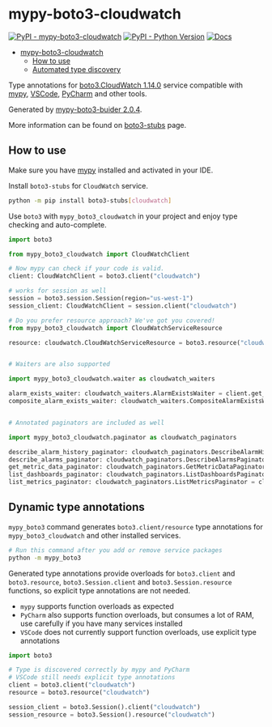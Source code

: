 # mypy-boto3-cloudwatch

[![PyPI - mypy-boto3-cloudwatch](https://img.shields.io/pypi/v/mypy-boto3-cloudwatch.svg?color=blue)](https://pypi.org/project/mypy-boto3-cloudwatch)
[![PyPI - Python Version](https://img.shields.io/pypi/pyversions/mypy-boto3-cloudwatch.svg?color=blue)](https://pypi.org/project/mypy-boto3-cloudwatch)
[![Docs](https://img.shields.io/readthedocs/mypy-boto3-builder.svg?color=blue)](https://mypy-boto3-builder.readthedocs.io/)

- [mypy-boto3-cloudwatch](#mypy-boto3-cloudwatch)
  - [How to use](#how-to-use)
  - [Automated type discovery](#automated-type-discovery)

Type annotations for
[boto3.CloudWatch 1.14.0](https://boto3.amazonaws.com/v1/documentation/api/1.14.0/reference/services/cloudwatch.html#CloudWatch) service
compatible with [mypy](https://github.com/python/mypy), [VSCode](https://code.visualstudio.com/),
[PyCharm](https://www.jetbrains.com/pycharm/) and other tools.

Generated by [mypy-boto3-buider 2.0.4](https://github.com/vemel/mypy_boto3_builder).

More information can be found on [boto3-stubs](https://pypi.org/project/boto3-stubs/) page.

## How to use

Make sure you have [mypy](https://github.com/python/mypy) installed and activated in your IDE.

Install `boto3-stubs` for `CloudWatch` service.

```bash
python -m pip install boto3-stubs[cloudwatch]
```

Use `boto3` with `mypy_boto3_cloudwatch` in your project and enjoy type checking and auto-complete.

```python
import boto3

from mypy_boto3_cloudwatch import CloudWatchClient

# Now mypy can check if your code is valid.
client: CloudWatchClient = boto3.client("cloudwatch")

# works for session as well
session = boto3.session.Session(region="us-west-1")
session_client: CloudWatchClient = session.client("cloudwatch")

# Do you prefer resource approach? We've got you covered!
from mypy_boto3_cloudwatch import CloudWatchServiceResource

resource: cloudwatch.CloudWatchServiceResource = boto3.resource("cloudwatch")


# Waiters are also supported

import mypy_boto3_cloudwatch.waiter as cloudwatch_waiters

alarm_exists_waiter: cloudwatch_waiters.AlarmExistsWaiter = client.get_waiter("alarm_exists")
composite_alarm_exists_waiter: cloudwatch_waiters.CompositeAlarmExistsWaiter = client.get_waiter("composite_alarm_exists")


# Annotated paginators are included as well

import mypy_boto3_cloudwatch.paginator as cloudwatch_paginators

describe_alarm_history_paginator: cloudwatch_paginators.DescribeAlarmHistoryPaginator = client.get_paginator("describe_alarm_history")
describe_alarms_paginator: cloudwatch_paginators.DescribeAlarmsPaginator = client.get_paginator("describe_alarms")
get_metric_data_paginator: cloudwatch_paginators.GetMetricDataPaginator = client.get_paginator("get_metric_data")
list_dashboards_paginator: cloudwatch_paginators.ListDashboardsPaginator = client.get_paginator("list_dashboards")
list_metrics_paginator: cloudwatch_paginators.ListMetricsPaginator = client.get_paginator("list_metrics")
```

## Dynamic type annotations

`mypy_boto3` command generates `boto3.client/resource` type annotations for
`mypy_boto3_cloudwatch` and other installed services.

```bash
# Run this command after you add or remove service packages
python -m mypy_boto3
```

Generated type annotations provide overloads for `boto3.client` and `boto3.resource`,
`boto3.Session.client` and `boto3.Session.resource` functions,
so explicit type annotations are not needed.

- `mypy` supports function overloads as expected
- `PyCharm` also supports function overloads, but consumes a lot of RAM, use carefully if you have many services installed
- `VSCode` does not currently support function overloads, use explicit type annotations

```python
import boto3

# Type is discovered correctly by mypy and PyCharm
# VSCode still needs explicit type annotations
client = boto3.client("cloudwatch")
resource = boto3.resource("cloudwatch")

session_client = boto3.Session().client("cloudwatch")
session_resource = boto3.Session().resource("cloudwatch")
```